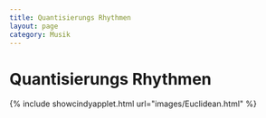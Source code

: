 ```yaml
---
title: Quantisierungs Rhythmen
layout: page
category: Musik
---
```


# Quantisierungs Rhythmen

{% include showcindyapplet.html url="images/Euclidean.html" %}

